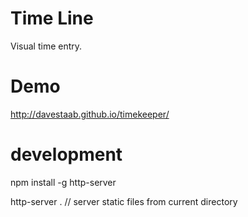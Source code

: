 
# Time Line

Visual time entry.

# Demo
http://davestaab.github.io/timekeeper/

# development

npm install -g http-server

http-server . // server static files from current directory
